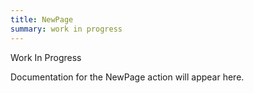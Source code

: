 ```yaml
---
title: NewPage
summary: work in progress
---
```


Work In Progress

Documentation for the NewPage action will appear here.